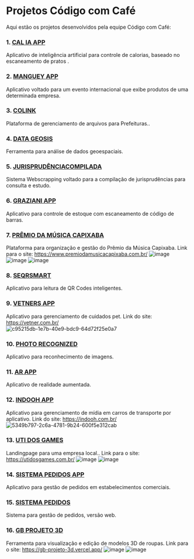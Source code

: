 # Projetos Código com Café

Aqui estão os projetos desenvolvidos pela equipe Código com Café:

### 1. [CAL IA APP](https://github.com/codigo-com-cafe/cal_ai)
Aplicativo de inteligência artificial para controle de calorias, baseado no escaneamento de pratos .

### 2. [MANGUEY APP](https://github.com/codigo-com-cafe/mangueyapp)
Aplicativo voltado para um evento internacional que exibe produtos de uma determinada empresa.

### 3. [COLINK](https://github.com/codigo-com-cafe/colink)
Plataforma de gerenciamento de arquivos para Prefeituras..

### 4. [DATA GEOSIS](https://github.com/codigo-com-cafe/geosis_web2)
Ferramenta para análise de dados geoespaciais.

### 5. [JURISPRUDÊNCIACOMPILADA](https://github.com/codigo-com-cafe/jurisprudenciacompilada)
Sistema Webscrapping voltado para a compilação de jurisprudências para consulta e estudo.

### 6. [GRAZIANI APP](https://github.com/codigo-com-cafe/graziani-app)
Aplicativo para controle de estoque com escaneamento de código de barras.

### 7. [PRÊMIO DA MÚSICA CAPIXABA](https://github.com/codigo-com-cafe/premio-da-musica-capixaba)
Plataforma para organização e gestão do Prêmio da Música Capixaba.
Link para o site: https://www.premiodamusicacapixaba.com.br/
![image](https://github.com/user-attachments/assets/f70c5338-474b-4558-92d1-aa430fcec2d7)
![image](https://github.com/user-attachments/assets/403fb5e6-4ad8-4c74-a186-9745e055e8ff)
![image](https://github.com/user-attachments/assets/32aeaa74-5418-44b6-9988-e15a13e1c8d1)

### 8. [SEQRSMART](https://github.com/codigo-com-cafe/seqrsmart_app)
Aplicativo para leitura de QR Codes inteligentes.

### 9. [VETNERS APP](https://github.com/codigo-com-cafe/vetners_app)
Aplicativo para gerenciamento de cuidados pet. Link do site: https://vetner.com.br/  
![c95215db-1e7b-40e9-bdc9-64d72f25e0a7](https://github.com/user-attachments/assets/db8628d0-455a-4931-b0eb-57f965692f7d)

### 10. [PHOTO RECOGNIZED](https://github.com/codigo-com-cafe/app_photo_recognized)
Aplicativo para reconhecimento de imagens.

### 11. [AR APP](https://github.com/codigo-com-cafe/ar_app)
Aplicativo de realidade aumentada.

### 12. [INDOOH APP](https://github.com/codigo-com-cafe/indooh_app)
Aplicativo para gerenciamento de mídia em carros de transporte por aplicativo.
Link do site: https://indooh.com.br/
![5349b797-2c6a-4781-9b24-600f5e312cab](https://github.com/user-attachments/assets/1865a6ff-876e-4ef4-8d0a-eb2c4527901b)

### 13. [UTI DOS GAMES](https://github.com/codigo-com-cafe/uti_games)
Landingpage para uma empresa local..
Link para o site: https://utidosgames.com.br/
![image](https://github.com/user-attachments/assets/f3783d09-97de-4a1e-b3fa-c8dd87cfe4cc)
![image](https://github.com/user-attachments/assets/956163cb-e92f-4876-8b77-6141d48b1c06)

### 14. [SISTEMA PEDIDOS APP](https://github.com/codigo-com-cafe/sistema_pedidos_app)
Aplicativo para gestão de pedidos em estabelecimentos comerciais.

### 15. [SISTEMA PEDIDOS](https://github.com/codigo-com-cafe/sistema_pedidos)
Sistema para gestão de pedidos, versão web.

### 16. [GB PROJETO 3D](https://github.com/codigo-com-cafe/gb_projeto_3d)
Ferramenta para visualização e edição de modelos 3D de roupas.
Link para o site: https://gb-projeto-3d.vercel.app/
![image](https://github.com/user-attachments/assets/af3cdf8f-affa-4da2-a2a7-087a8fe97954)
![image](https://github.com/user-attachments/assets/6542ee6e-4804-4395-a913-1183d6842163)


